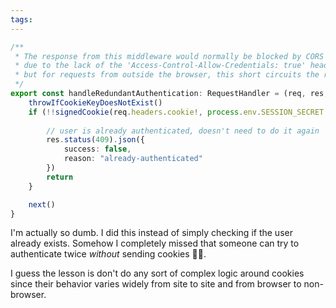 ```yaml
---
tags:
---
```


```Typescript
/**
 * The response from this middleware would normally be blocked by CORS anyway
 * due to the lack of the 'Access-Control-Allow-Credentials: true' header,
 * but for requests from outside the browser, this short circuits the response.
 */
export const handleRedundantAuthentication: RequestHandler = (req, res, next) => {
    throwIfCookieKeyDoesNotExist()
    if (!!signedCookie(req.headers.cookie!, process.env.SESSION_SECRET!)) {
		
		// user is already authenticated, doesn't need to do it again
        res.status(409).json({
            success: false,
            reason: "already-authenticated"
        })
        return
    }

	next()
}
```

I'm actually so dumb. I did this instead of simply checking if the user already exists. Somehow I completely missed that someone can try to authenticate twice *without* sending cookies 🤦‍♂️. 

I guess the lesson is don't do any sort of complex logic around cookies since their behavior varies widely from site to site and from browser to non-browser.